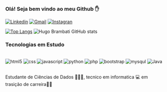 ### Olá! Seja bem vindo ao meu Github ✋

[![Linkedin](https://img.shields.io/badge/LinkedIn-0077B5?style=for-the-badge&logo=linkedin&logoColor=white)](https://www.linkedin.com/in/hugo-brambati/)
[![Gmail](https://img.shields.io/badge/Gmail-D14836?style=for-the-badge&logo=gmail&logoColor=white)](hugobrambatidev@gmail.com)
[![Instagran](https://img.shields.io/badge/Instagram-E4405F?style=for-the-badge&logo=instagram&logoColor=white)](https://www.instagram.com/hugo_brambati/)


[![Top Langs](https://github-readme-stats.vercel.app/api/top-langs/?username=hugobrambati&langs_count=8)](https://github.com/hugobrambati)
![Hugo Brambati GitHub stats](https://github-readme-stats.vercel.app/api?username=hugobrambati&show_icons=true&theme=dracula)

### Tecnologias em Estudo
<div style="display: inline_block"><br/>
    <img align="center" alt="html5" src="https://img.shields.io/badge/HTML5-E34F26?style=for-the-badge&logo=html5&logoColor=white"/>
    <img align="center" alt="css" src="https://img.shields.io/badge/CSS-239120?&style=for-the-badge&logo=css3&logoColor=white"/>
    <img align="center" alt="javascript" src="https://img.shields.io/badge/JavaScript-F7DF1E?style=for-the-badge&logo=javascript&logoColor=black"/>
    <img align="center" alt="python" src="https://img.shields.io/badge/Python-14354C?style=for-the-badge&logo=python&logoColor=white"/>
    <img align="center" alt="php" src="https://img.shields.io/badge/PHP-777BB4?style=for-the-badge&logo=php&logoColor=white"/>
    <img align="center" alt="bootstrap" src="https://img.shields.io/badge/Bootstrap-563D7C?style=for-the-badge&logo=bootstrap&logoColor=white"/>
    <img align="center" alt="mysqul" src="https://img.shields.io/badge/MySQL-00000F?style=for-the-badge&logo=mysql&logoColor=white"/>
    <img align="center" alt="Java" src="https://img.shields.io/badge/Java-ED8B00?style=for-the-badge&logo=java&logoColor=white"/>

</div><br/>

Estudante de Ciências de Dados 👨🏻‍🎓, tecnico em informatica 💻 em trasição de carreira🏃🏻

